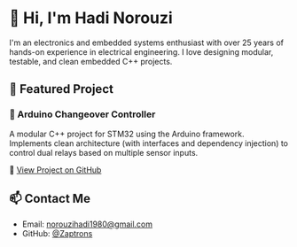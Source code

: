 # 👋 Hi, I'm Hadi Norouzi

I'm an electronics and embedded systems enthusiast with over 25 years of hands-on experience in electrical engineering. I love designing modular, testable, and clean embedded C++ projects.

## 🚀 Featured Project

### 🔌 Arduino Changeover Controller
A modular C++ project for STM32 using the Arduino framework.  
Implements clean architecture (with interfaces and dependency injection) to control dual relays based on multiple sensor inputs.

🔗 [View Project on GitHub](https://github.com/Zaptrons/Arduino-Changeover-Controller)

## 📫 Contact Me
- Email: norouzihadi1980@gmail.com
- GitHub: [@Zaptrons](https://github.com/Zaptrons)
